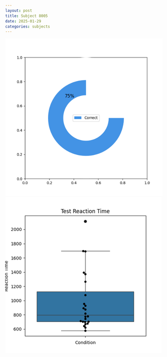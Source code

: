 ```yaml
---
layout: post
title: Subject 8005
date: 2025-01-29
categories: subjects
---
```


![](data/8005/run-33/8005_FN_acc_test.png)
![](data/8005/run-33/8005_FN_rt.png)
